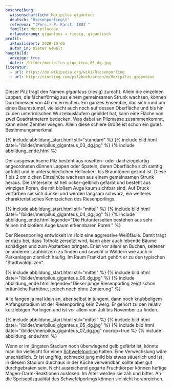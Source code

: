 ```yaml
---
beschreibung:
  wissenschaftlich: Meripilus giganteus
  deutsch: "Riesenporling\t"
  referenz: "(Pers.) P. Karst. 1882 "
  familie: Meripilaceae
  erlaeuterung: giganteus = riesig, gigantisch
profil:
  aktualisiert: 2020-10-05
  autor_in: Dieter Gewalt
hauptbild:
  anzeige: true
  datei: /bilder/meripilus_giganteus_01_dg.jpg
literatur:
  - url: https://de.wikipedia.org/wiki/Riesenporling
  - url: http://tintling.com/pilzbuch/arten/m/Meripilus_giganteus
---
```

Dieser Pilz trägt den Namen *giganteus* (riesig) zurecht. Allein die einzelnen Lappen, die fächerförmig aus einem gemeinsamen Strunk wachsen, können Durchmesser von 40 cm erreichen. Ein ganzes Ensemble, das sich rund um einen Baumstumpf, vielleicht auch noch auf dessen Oberfläche und bis hin zu den unterirdischen Wurzelausläufern gebildet hat, kann eine Fläche von zwei Quadratmetern bedecken. Was dabei an Pilzmasse zusammenkommt, kann einen Zentner wiegen. Allein diese schiere Größe ist schon ein gutes Bestimmungsmerkmal.

{% include abbildung_start.html stil="standard" %}
{% include bild.html datei="/bilder/meripilus_giganteus_03_dg.jpg" %}
{% include abbildung_ende.html %}

Der ausgewachsene Pilz besteht aus rosetten- oder dachziegelartig angeordneten dünnen Lappen oder Spateln, deren Oberfläche sich samtig anfühlt und in unterschiedlichen Hellocker- bis Brauntönen gezont ist. Diese 1 bis 2 cm dicken Einzelhüte wachsen aus einem gemeinsamen Strunk heraus. Die Unterseite ist hell ocker-gelblich gefärbt und besteht aus winzigen Poren, die mit bloßem Auge kaum sichtbar sind. Auf Druck verfärben sie sich dunkel und werden langsam schwarz, ein weiteres charakteristisches Kennzeichen des Riesenporlings.

{% include abbildung_start.html stil="mittel" %}
{% include bild.html datei="/bilder/meripilus_giganteus_04_dg.jpg" %}
{% include abbildung_ende.html legende="Die Hutunterseiten bestehen aus sehr feinen mit bloßem Auge kaum erkennbaren Poren." %}

Der Riesenporling entwickelt im Holz eine aggressive Weißfäule. Damit trägt er dazu bei, dass Totholz zersetzt wird, kann aber auch lebende Bäume schädigen und zum Absterben bringen. Er ist vor allem an Buchen, seltener an anderen Laubhölzern zu finden und sowohl in Wäldern wie auch in Parkanlagen ziemlich häufig. Im Raum Frankfurt gehört er zu den typischen "Stadtwaldpilzen".

{% include abbildung_start.html stil="mittel" %}
{% include bild.html datei="/bilder/meripilus_giganteus_06_dg.jpg" %}
{% include abbildung_ende.html legende="Dieser junge Riesenporling zeigt schon bräunliche Farbtöne, jedoch noch ohne Zonierung" %}

Alle fangen ja mal klein an, aber selbst in jungem, dann noch knubbeligem Anfangsstadium ist der Riesenporling kein Zwerg. Er gehört zu den relativ kurzlebigen Porlingen und ist vor allem von Juli bis November zu finden.

{% include abbildung_start.html stil="mittel" %}
{% include bild.html datei="/bilder/meripilus_giganteus_05_dg.jpg" %}
{% include bild.html datei="/bilder/meripilus_giganteus_07_dg.jpg" nocrop=true %}
{% include abbildung_ende.html %}

Wenn er im jüngsten Stadium noch überwiegend gelb gefärbt ist, könnte man ihn vielleicht für einen [Schwefelporling](/pilze/laetiporus-sulphureus-schwefelporling) halten. Eine Verwechslung wäre unschädlich. Er ist ungiftig, schmeckt jung mild bis etwas säuerlich und ist in diesem Stadium durchaus in der Küche verwendbar, sollte aber gut durchgebraten sein. Nicht ausreichend gegarte Fruchtkörper können heftige Magen-Darm-Reaktionen auslösen. Im Alter werden sie zäh und bitter. An die Speisepilzqualität des Schwefelporlings können sie nicht heranreichen.